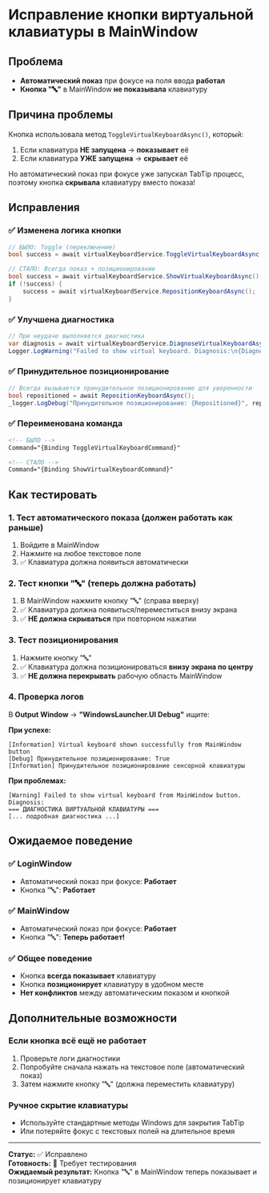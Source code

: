 # Исправление кнопки виртуальной клавиатуры в MainWindow

## Проблема
- **Автоматический показ** при фокусе на поля ввода **работал**
- **Кнопка "🔤"** в MainWindow **не показывала** клавиатуру

## Причина проблемы
Кнопка использовала метод `ToggleVirtualKeyboardAsync()`, который:
1. Если клавиатура **НЕ запущена** → **показывает** её
2. Если клавиатура **УЖЕ запущена** → **скрывает** её

Но автоматический показ при фокусе уже запускал TabTip процесс, поэтому кнопка **скрывала** клавиатуру вместо показа!

## Исправления

### ✅ **Изменена логика кнопки**
```csharp
// БЫЛО: Toggle (переключение)
bool success = await virtualKeyboardService.ToggleVirtualKeyboardAsync();

// СТАЛО: Всегда показ + позиционирование
bool success = await virtualKeyboardService.ShowVirtualKeyboardAsync();
if (!success) {
    success = await virtualKeyboardService.RepositionKeyboardAsync();
}
```

### ✅ **Улучшена диагностика**
```csharp
// При неудаче выполняется диагностика
var diagnosis = await virtualKeyboardService.DiagnoseVirtualKeyboardAsync();
Logger.LogWarning("Failed to show virtual keyboard. Diagnosis:\n{Diagnosis}", diagnosis);
```

### ✅ **Принудительное позиционирование**
```csharp
// Всегда вызывается принудительное позиционирование для уверенности
bool repositioned = await RepositionKeyboardAsync();
_logger.LogDebug("Принудительное позиционирование: {Repositioned}", repositioned);
```

### ✅ **Переименована команда**
```xml
<!-- БЫЛО -->
Command="{Binding ToggleVirtualKeyboardCommand}"

<!-- СТАЛО -->
Command="{Binding ShowVirtualKeyboardCommand}"
```

## Как тестировать

### 1. **Тест автоматического показа (должен работать как раньше)**
1. Войдите в MainWindow
2. Нажмите на любое текстовое поле
3. ✅ Клавиатура должна появиться автоматически

### 2. **Тест кнопки "🔤" (теперь должна работать)**
1. В MainWindow нажмите кнопку "🔤" (справа вверху)
2. ✅ Клавиатура должна появиться/переместиться внизу экрана
3. ✅ **НЕ должна скрываться** при повторном нажатии

### 3. **Тест позиционирования**
1. Нажмите кнопку "🔤" 
2. ✅ Клавиатура должна позиционироваться **внизу экрана по центру**
3. ✅ **НЕ должна перекрывать** рабочую область MainWindow

### 4. **Проверка логов**
В **Output Window** → **"WindowsLauncher.UI Debug"** ищите:

**При успехе:**
```
[Information] Virtual keyboard shown successfully from MainWindow button
[Debug] Принудительное позиционирование: True
[Information] Принудительное позиционирование сенсорной клавиатуры
```

**При проблемах:**
```
[Warning] Failed to show virtual keyboard from MainWindow button. Diagnosis:
=== ДИАГНОСТИКА ВИРТУАЛЬНОЙ КЛАВИАТУРЫ ===
[... подробная диагностика ...]
```

## Ожидаемое поведение

### ✅ **LoginWindow**
- Автоматический показ при фокусе: **Работает**
- Кнопка "🔤": **Работает**

### ✅ **MainWindow** 
- Автоматический показ при фокусе: **Работает** 
- Кнопка "🔤": **Теперь работает!**

### ✅ **Общее поведение**
- Кнопка **всегда показывает** клавиатуру
- Кнопка **позиционирует** клавиатуру в удобном месте
- **Нет конфликтов** между автоматическим показом и кнопкой

## Дополнительные возможности

### **Если кнопка всё ещё не работает**
1. Проверьте логи диагностики
2. Попробуйте сначала нажать на текстовое поле (автоматический показ)
3. Затем нажмите кнопку "🔤" (должна переместить клавиатуру)

### **Ручное скрытие клавиатуры**
- Используйте стандартные методы Windows для закрытия TabTip
- Или потеряйте фокус с текстовых полей на длительное время

---

**Статус:** ✅ Исправлено  
**Готовность:** 🧪 Требует тестирования  
**Ожидаемый результат:** Кнопка "🔤" в MainWindow теперь показывает и позиционирует клавиатуру